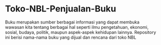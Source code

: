 # Toko-NBL-Penjualan-Buku
Buku merupakan sumber berbagai informasi yang dapat membuka wawasan kita tentang berbagai hal seperti ilmu pengetahuan, ekonomi, sosial, budaya, politik, maupun aspek-aspek kehidupan lainnya. Repository ini berisi nama-nama buku yang dijual dan rencana dari toko NBL
